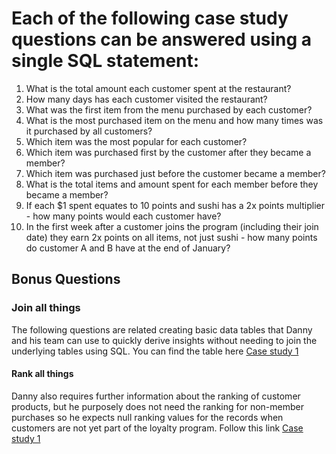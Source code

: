 <h1> <b>Each of the following case study questions can be answered using a single SQL statement: </b> </h1>

<ol>
<li>What is the total amount each customer spent at the restaurant?</li>
<li>How many days has each customer visited the restaurant?</li>
<li>What was the first item from the menu purchased by each customer?</li>
<li>What is the most purchased item on the menu and how many times was it purchased by all customers?</li>
<li>Which item was the most popular for each customer?</li>
<li>Which item was purchased first by the customer after they became a member?</li>
<li>Which item was purchased just before the customer became a member?</li>
<li>What is the total items and amount spent for each member before they became a member?</li>
<li>If each $1 spent equates to 10 points and sushi has a 2x points multiplier - how many points would each customer have?</li>
<li>In the first week after a customer joins the program (including their join date) they earn 2x points on all items, not just sushi - how many points do customer A and B have at the end of January?</li>
</ol>
<h2> <b> Bonus Questions </b> </h2>
<h3> <b>Join all things </b> </h3>
The following questions are related creating basic data tables that Danny and his team can use to quickly derive insights without needing to join the underlying tables using SQL.
You can find the table here <a href = "https://8weeksqlchallenge.com/case-study-1">Case study 1</a>
<h4> <b> Rank all things </b> </h4>
Danny also requires further information about the ranking of customer products, but he purposely does not need the ranking for non-member purchases so he expects null ranking values for the records when customers are not yet part of the loyalty program. Follow this link <a href = "https://8weeksqlchallenge.com/case-study-1">Case study 1</a>
